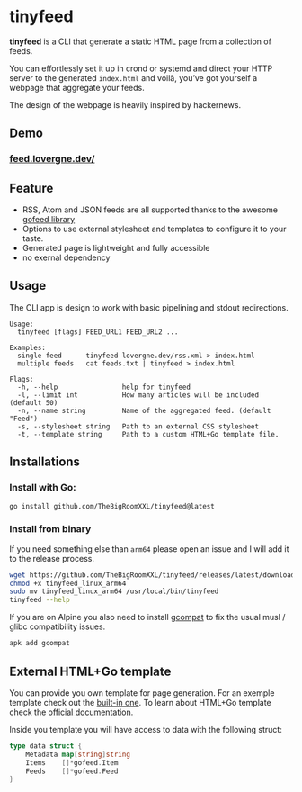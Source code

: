 # tinyfeed 

**tinyfeed** is a CLI that generate a static HTML page from a collection of feeds.

You can effortlessly set it up in crond or systemd and direct your HTTP server 
to the generated `index.html` and voilà, you’ve got yourself a webpage 
that aggregate your feeds.

The design of the webpage is heavily inspired by hackernews.

## Demo

### [feed.lovergne.dev/](https://feed.lovergne.dev/)

## Feature

- RSS, Atom and JSON feeds are all supported thanks to the awesome 
[gofeed library](https://github.com/mmcdole/gofeed)
- Options to use external stylesheet and templates to configure it to your taste.
- Generated page is lightweight and fully accessible
- no exernal dependency


## Usage

The CLI app is design to work with basic pipelining and stdout redirections. 

```
Usage:
  tinyfeed [flags] FEED_URL1 FEED_URL2 ...

Examples:
  single feed      tinyfeed lovergne.dev/rss.xml > index.html
  multiple feeds   cat feeds.txt | tinyfeed > index.html

Flags:
  -h, --help                help for tinyfeed
  -l, --limit int           How many articles will be included (default 50)
  -n, --name string         Name of the aggregated feed. (default "Feed")
  -s, --stylesheet string   Path to an external CSS stylesheet
  -t, --template string     Path to a custom HTML+Go template file.
```

## Installations

### Install with Go:
```bash 
go install github.com/TheBigRoomXXL/tinyfeed@latest
```

### Install from binary 

If you need something else than `arm64` please open an issue and I will add it
to the release process.
```bash
wget https://github.com/TheBigRoomXXL/tinyfeed/releases/latest/download/tinyfeed_linux_arm64
chmod +x tinyfeed_linux_arm64
sudo mv tinyfeed_linux_arm64 /usr/local/bin/tinyfeed
tinyfeed --help
```

If you are on Alpine you also need to install [gcompat](https://pkgs.alpinelinux.org/package/edge/main/x86_64/gcompat) to fix the usual musl / glibc compatibility
issues.
```bash
apk add gcompat
```

## External HTML+Go template 

You can provide you own template for page generation. For an exemple template
check out the [built-in one](https://github.com/TheBigRoomXXL/tinyfeed/blob/main/.built-in).
To learn about HTML+Go template check the [official documentation](https://pkg.go.dev/html/template). 

Inside you template you will have access to data with the following struct:

```go
type data struct {
    Metadata map[string]string
    Items    []*gofeed.Item
    Feeds    []*gofeed.Feed
}
```

